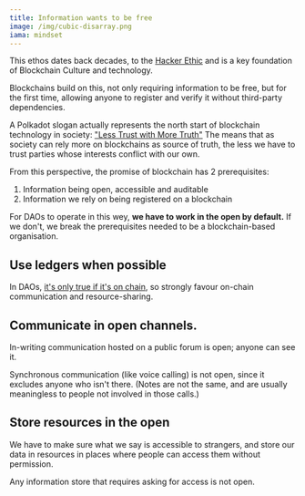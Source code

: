 ```yaml
---
title: Information wants to be free
image: /img/cubic-disarray.png
iama: mindset
---
```


This ethos dates back decades, to the [Hacker Ethic]( http://www.catb.org/jargon/html/H/hacker-ethic.html) and is a key foundation of Blockchain Culture and technology.

Blockchains build on this, not only requiring information to be free, but for the first time, allowing anyone to register and verify it without third-party dependencies.

A Polkadot slogan actually represents the north start of blockchain technology in society: ["Less Trust with More Truth"](https://polkadot.network/Polkadot-lightpaper.pdf) The means that as society can rely more on blockchains as source of truth, the less we have to trust parties whose interests conflict with our own.

From this perspective, the promise of blockchain has 2 prerequisites:
1. Information being open, accessible and auditable
2. Information we rely on being registered on a blockchain

For DAOs to operate in this wey, **we have to work in the open by default.**  If we don't, we break the prerequisites needed to be a blockchain-based organisation.

## Use ledgers when possible
In DAOs, [it's only true if it's on chain](/mindsets/less-trust-more-truth), so strongly favour on-chain communication and resource-sharing. 

## Communicate in open channels.

In-writing communication hosted on a public forum is open; anyone can see it.

Synchronous communication (like voice calling) is not open, since it excludes anyone who isn't there. (Notes are not the same, and are usually meaningless to people not involved in those calls.)

## Store resources in the open
We have to make sure what we say is accessible to strangers, and store our data in resources in places where people can access them without permission.

Any information store that requires asking for access is not open.


